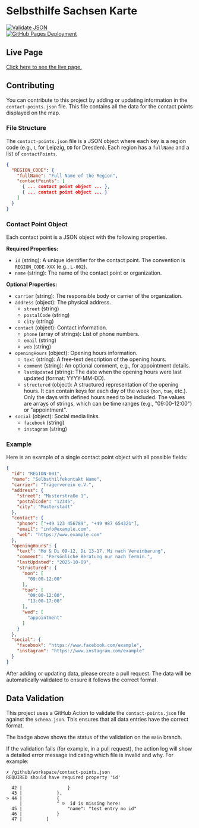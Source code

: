 # Selbsthilfe Sachsen Karte

[![Validate JSON](https://github.com/es-sn/selbsthilfe-sachsen-karte/actions/workflows/validate-json.yml/badge.svg)](https://github.com/es-sn/selbsthilfe-sachsen-karte/actions/workflows/validate-json.yml)<br>
[![GitHub Pages Deployment](https://img.shields.io/github/deployments/es-sn/selbsthilfe-sachsen-karte/github-pages)](https://github.com/es-sn/selbsthilfe-sachsen-karte/deployments)

## Live Page
[Click here to see the live page.](https://es-sn.github.io/selbsthilfe-sachsen-karte/)

## Contributing

You can contribute to this project by adding or updating information in the `contact-points.json` file. This file contains all the data for the contact points displayed on the map.

### File Structure

The `contact-points.json` file is a JSON object where each key is a region code (e.g., `L` for Leipzig, `DD` for Dresden). Each region has a `fullName` and a list of `contactPoints`.

```json
{
  "REGION_CODE": {
    "fullName": "Full Name of the Region",
    "contactPoints": [
      { ... contact point object ... },
      { ... contact point object ... }
    ]
  }
}
```

### Contact Point Object

Each contact point is a JSON object with the following properties.

**Required Properties:**

*   `id` (string): A unique identifier for the contact point. The convention is `REGION_CODE-XXX` (e.g., `L-002`).
*   `name` (string): The name of the contact point or organization.

**Optional Properties:**

*   `carrier` (string): The responsible body or carrier of the organization.
*   `address` (object): The physical address.
    *   `street` (string)
    *   `postalCode` (string)
    *   `city` (string)
*   `contact` (object): Contact information.
    *   `phone` (array of strings): List of phone numbers.
    *   `email` (string)
    *   `web` (string)
*   `openingHours` (object): Opening hours information.
    *   `text` (string): A free-text description of the opening hours.
    *   `comment` (string): An optional comment, e.g., for appointment details.
    *   `lastUpdated` (string): The date when the opening hours were last updated (format: YYYY-MM-DD).
    *   `structured` (object): A structured representation of the opening hours. It can contain keys for each day of the week (`mon`, `tue`, etc.). Only the days with defined hours need to be included. The values are arrays of strings, which can be time ranges (e.g., "09:00-12:00") or "appointment".
*   `social` (object): Social media links.
    *   `facebook` (string)
    *   `instagram` (string)

### Example

Here is an example of a single contact point object with all possible fields:

```json
{
  "id": "REGION-001",
  "name": "Selbsthilfekontakt Name",
  "carrier": "Trägerverein e.V.",
  "address": {
    "street": "Musterstraße 1",
    "postalCode": "12345",
    "city": "Musterstadt"
  },
  "contact": {
    "phone": ["+49 123 456789", "+49 987 654321"],
    "email": "info@example.com",
    "web": "https://www.example.com"
  },
  "openingHours": {
    "text": "Mo & Di 09-12, Di 13-17, Mi nach Vereinbarung",
    "comment": "Persönliche Beratung nur nach Termin.",
    "lastUpdated": "2025-10-09",
    "structured": {
      "mon": [
        "09:00-12:00"
      ],
      "tue": [
        "09:00-12:00",
        "13:00-17:00"
      ],
      "wed": [
        "appointment"
      ]
    }
  },
  "social": {
    "facebook": "https://www.facebook.com/example",
    "instagram": "https://www.instagram.com/example"
  }
}
```

After adding or updating data, please create a pull request. The data will be automatically validated to ensure it follows the correct format.

## Data Validation

This project uses a GitHub Action to validate the `contact-points.json` file against the `schema.json`. This ensures that all data entries have the correct format.

The badge above shows the status of the validation on the `main` branch.

If the validation fails (for example, in a pull request), the action log will show a detailed error message indicating which file is invalid and why. For example:

```
✗ /github/workspace/contact-points.json
REQUIRED should have required property 'id'

  42 |                 }
  43 |             },
> 44 |             {
     |             ^ ☹️  id is missing here!
  45 |                 "name": "test entry no id"
  46 |             }
  47 |         ]
```
